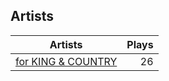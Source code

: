 ## Artists
Artists | Plays 
----- | -----: 
[for KING & COUNTRY](/artists/for-king-country-649143) | 26

